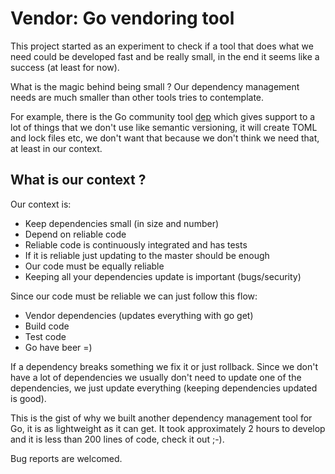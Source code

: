 # Vendor: Go vendoring tool

This project started as an experiment to check if a tool
that does what we need could be developed fast and be
really small, in the end it seems like a success (at
least for now).

What is the magic behind being small ? Our dependency
management needs are much smaller than other tools
tries to contemplate.

For example, there is the Go community tool
[dep](https://github.com/golang/dep) which gives support
to a lot of things that we don't use like semantic versioning,
it will create TOML and lock files etc, we don't want that
because we don't think we need that, at least in our context.

## What is our context ?

Our context is:

* Keep dependencies small (in size and number)
* Depend on reliable code
* Reliable code is continuously integrated and has tests
* If it is reliable just updating to the master should be enough
* Our code must be equally reliable
* Keeping all your dependencies update is important (bugs/security)

Since our code must be reliable we can just follow this flow:

* Vendor dependencies (updates everything with go get)
* Build code 
* Test code
* Go have beer =)

If a dependency breaks something we fix it or just rollback.
Since we don't have a lot of dependencies we usually don't need
to update one of the dependencies, we just update everything
(keeping dependencies updated is good).

This is the gist of why we built another dependency management
tool for Go, it is as lightweight as it can get. It took approximately
2 hours to develop and it is less than 200 lines of code, check it out ;-).

Bug reports are welcomed.
